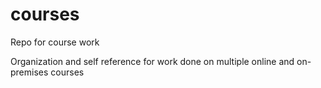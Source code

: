 # courses
Repo for course work

Organization and self reference for work done on multiple online and on-premises courses
